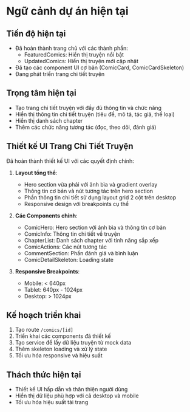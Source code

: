 # Ngữ cảnh dự án hiện tại

## Tiến độ hiện tại

- Đã hoàn thành trang chủ với các thành phần:
  - FeaturedComics: Hiển thị truyện nổi bật
  - UpdatedComics: Hiển thị truyện mới cập nhật
- Đã tạo các component UI cơ bản (ComicCard, ComicCardSkeleton)
- Đang phát triển trang chi tiết truyện

## Trọng tâm hiện tại

- Tạo trang chi tiết truyện với đầy đủ thông tin và chức năng
- Hiển thị thông tin chi tiết truyện (tiêu đề, mô tả, tác giả, thể loại)
- Hiển thị danh sách chapter
- Thêm các chức năng tương tác (đọc, theo dõi, đánh giá)

## Thiết kế UI Trang Chi Tiết Truyện

Đã hoàn thành thiết kế UI với các quyết định chính:

1. **Layout tổng thể**:

   - Hero section vừa phải với ảnh bìa và gradient overlay
   - Thông tin cơ bản và nút tương tác trên hero section
   - Phần thông tin chi tiết sử dụng layout grid 2 cột trên desktop
   - Responsive design với breakpoints cụ thể

2. **Các Components chính**:

   - ComicHero: Hero section với ảnh bìa và thông tin cơ bản
   - ComicInfo: Thông tin chi tiết về truyện
   - ChapterList: Danh sách chapter với tính năng sắp xếp
   - ComicActions: Các nút tương tác
   - CommentSection: Phần đánh giá và bình luận
   - ComicDetailSkeleton: Loading state

3. **Responsive Breakpoints**:
   - Mobile: < 640px
   - Tablet: 640px - 1024px
   - Desktop: > 1024px

## Kế hoạch triển khai

1. Tạo route `/comics/[id]`
2. Triển khai các components đã thiết kế
3. Tạo service để lấy dữ liệu truyện từ mock data
4. Thêm skeleton loading và xử lý state
5. Tối ưu hóa responsive và hiệu suất

## Thách thức hiện tại

- Thiết kế UI hấp dẫn và thân thiện người dùng
- Hiển thị dữ liệu phù hợp với cả desktop và mobile
- Tối ưu hóa hiệu suất tải trang
